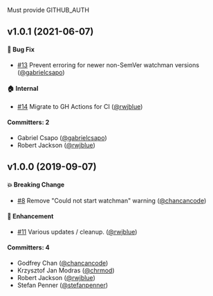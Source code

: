 Must provide GITHUB_AUTH

## v1.0.1 (2021-06-07)

#### :bug: Bug Fix
* [#13](https://github.com/ember-cli/watch-detector/pull/13) Prevent erroring for newer non-SemVer watchman versions ([@gabrielcsapo](https://github.com/gabrielcsapo))

#### :house: Internal
* [#14](https://github.com/ember-cli/watch-detector/pull/14) Migrate to GH Actions for CI ([@rwjblue](https://github.com/rwjblue))

#### Committers: 2
- Gabriel Csapo ([@gabrielcsapo](https://github.com/gabrielcsapo))
- Robert Jackson ([@rwjblue](https://github.com/rwjblue))

## v1.0.0 (2019-09-07)

#### :boom: Breaking Change
* [#8](https://github.com/chrmod/watch-detector/pull/8) Remove "Could not start watchman" warning ([@chancancode](https://github.com/chancancode))

#### :rocket: Enhancement
* [#11](https://github.com/chrmod/watch-detector/pull/11) Various updates / cleanup. ([@rwjblue](https://github.com/rwjblue))

#### Committers: 4
- Godfrey Chan ([@chancancode](https://github.com/chancancode))
- Krzysztof Jan Modras ([@chrmod](https://github.com/chrmod))
- Robert Jackson ([@rwjblue](https://github.com/rwjblue))
- Stefan Penner ([@stefanpenner](https://github.com/stefanpenner))

